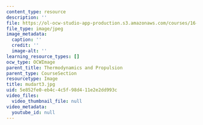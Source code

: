 ```yaml
---
content_type: resource
description: ''
file: https://ol-ocw-studio-app-production.s3.amazonaws.com/courses/16-01-unified-engineering-i-ii-iii-iv-fall-2005-spring-2006/5e852fe0eb4c4c5f98d411e2e2dd993c_mudart3.jpg
file_type: image/jpeg
image_metadata:
  caption: ''
  credit: ''
  image-alt: ''
learning_resource_types: []
ocw_type: OCWImage
parent_title: Thermodynamics and Propulsion
parent_type: CourseSection
resourcetype: Image
title: mudart3.jpg
uid: 5e852fe0-eb4c-4c5f-98d4-11e2e2dd993c
video_files:
  video_thumbnail_file: null
video_metadata:
  youtube_id: null
---
```

